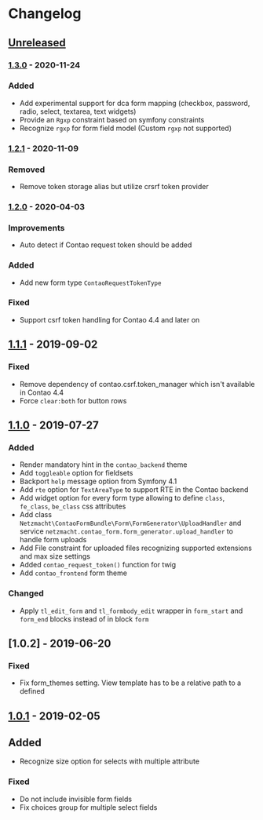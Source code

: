 # Changelog

## [Unreleased]

### [1.3.0] - 2020-11-24

### Added

 - Add experimental support for dca form mapping (checkbox, password, radio, select, textarea, text widgets)
 - Provide an `Rgxp` constraint based on symfony constraints
 - Recognize `rgxp` for form field model (Custom `rgxp` not supported)

### [1.2.1] - 2020-11-09

### Removed

 - Remove token storage alias but utilize crsrf token provider

### [1.2.0] - 2020-04-03

### Improvements

 - Auto detect if Contao request token should be added

### Added

 - Add new form type `ContaoRequestTokenType`
 
### Fixed

 - Support csrf token handling for Contao 4.4 and later on


## [1.1.1] - 2019-09-02

### Fixed

 - Remove dependency of contao.csrf.token_manager which isn't available in Contao 4.4
 - Force `clear:both` for button rows
 
## [1.1.0] - 2019-07-27

### Added

 - Render mandatory hint in the `contao_backend` theme
 - Add `toggleable` option for fieldsets
 - Backport `help` message option from Symfony 4.1
 - Add `rte` option for `TextAreaType` to support RTE in the Contao backend 
 - Add widget option for every form type allowing to define `class`, `fe_class`, `be_class` css attributes
 - Add class `Netzmacht\ContaoFormBundle\Form\FormGenerator\UploadHandler` and service 
   `netzmacht.contao_form.form_generator.upload_handler` to handle form uploads
 - Add File constraint for uploaded files recognizing supported extensions and max size settings
 - Added `contao_request_token()` function for twig
 - Add `contao_frontend` form theme
 
### Changed

 - Apply `tl_edit_form` and `tl_formbody_edit` wrapper in `form_start` and `form_end` blocks instead of in block `form`

## [1.0.2] - 2019-06-20

### Fixed

 - Fix form_themes setting. View template has to be a relative path to a defined 

## [1.0.1] - 2019-02-05 

## Added
 
 - Recognize size option for selects with multiple attribute

### Fixed

 - Do not include invisible form fields
 - Fix choices group for multiple select fields

[Unreleased]: https://github.com/netzmacht/contao-form-bundle/compare/master..develop
[1.3.0]: https://github.com/netzmacht/contao-form-bundle/compare/1.2.1...1.3.0
[1.2.1]: https://github.com/netzmacht/contao-form-bundle/compare/1.2.0...1.2.1
[1.2.0]: https://github.com/netzmacht/contao-form-bundle/compare/1.1.1...1.2.0
[1.1.1]: https://github.com/netzmacht/contao-form-bundle/compare/1.1.0...1.1.1
[1.1.0]: https://github.com/netzmacht/contao-form-bundle/compare/1.0.2...1.1.0
[1.0.1]: https://github.com/netzmacht/contao-form-bundle/compare/1.0.1...1.0.2
[1.0.1]: https://github.com/netzmacht/contao-form-bundle/compare/1.0.0...1.0.1
